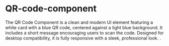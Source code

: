 # QR-code-component
The QR Code Component is a clean and modern UI element featuring a white card with a blue QR code, centered against a light blue background. It includes a short message encouraging users to scan the code.  Designed for desktop compatibility, it is fully responsive with a sleek, professional look. . 
